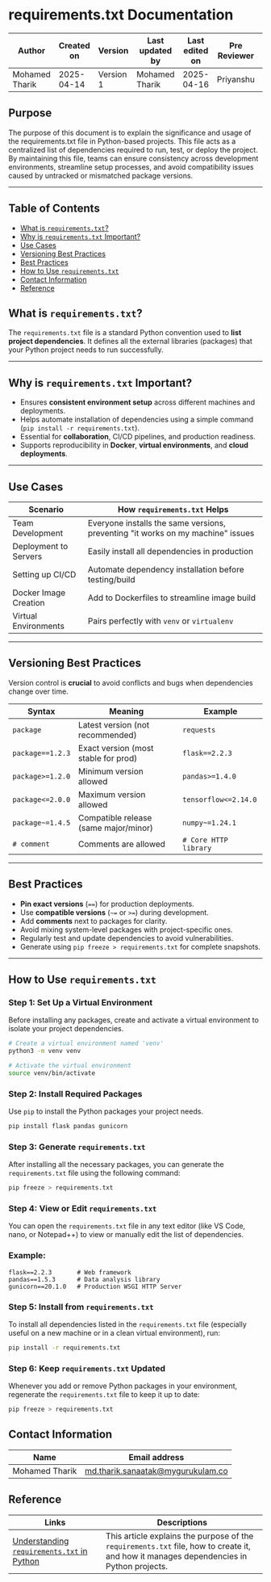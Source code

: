 # **requirements.txt Documentation**

| Author         | Created on     | Version         | Last updated by | Last edited on | Pre Reviewer | L0 Reviewer | L1 Reviewer | L2 Reviewer |
|----------------|----------------|-----------------|-----------------|----------------|---------------|-------------|-------------|-------------|
| Mohamed Tharik | 2025-04-14     |     Version 1   | Mohamed Tharik  | 2025-04-16     |Priyanshu      | Khushi      | Mukul Joshi|Piyush Upadhyay |

## **Purpose**

The purpose of this document is to explain the significance and usage of the requirements.txt file in Python-based projects. This file acts as a centralized list of dependencies required to run, test, or deploy the project. By maintaining this file, teams can ensure consistency across development environments, streamline setup processes, and avoid compatibility issues caused by untracked or mismatched package versions. 

---

## **Table of Contents**

- [What is `requirements.txt`?](#what-is-requirementstxt)
- [Why is `requirements.txt` Important?](#why-is-requirementstxt-important)
- [Use Cases](#use-cases)
- [Versioning Best Practices](#versioning-best-practices)
- [Best Practices](#best-practices)
- [How to Use `requirements.txt`](#how-to-use-requirementstxt)
- [Contact Information](#contact-information)
- [Reference](#reference)

## **What is `requirements.txt`?**

The `requirements.txt` file is a standard Python convention used to **list project dependencies**. It defines all the external libraries (packages) that your Python project needs to run successfully.

---

## **Why is `requirements.txt` Important?**

-  Ensures **consistent environment setup** across different machines and deployments.
-  Helps automate installation of dependencies using a simple command (`pip install -r requirements.txt`).
-  Essential for **collaboration**, CI/CD pipelines, and production readiness.
-  Supports reproducibility in **Docker**, **virtual environments**, and **cloud deployments**.

---

## **Use Cases**

| Scenario                         | How `requirements.txt` Helps                                      |
|----------------------------------|--------------------------------------------------------------------|
|  Team Development              | Everyone installs the same versions, preventing "it works on my machine" issues |
|  Deployment to Servers         | Easily install all dependencies in production                     |
|  Setting up CI/CD              | Automate dependency installation before testing/build             |
|  Docker Image Creation         | Add to Dockerfiles to streamline image build                      |
|  Virtual Environments          | Pairs perfectly with `venv` or `virtualenv`                       |

---

## **Versioning Best Practices**

Version control is **crucial** to avoid conflicts and bugs when dependencies change over time.

| Syntax               | Meaning                                      | Example                      |
|----------------------|----------------------------------------------|------------------------------|
| `package`            | Latest version (not recommended)             | `requests`                  |
| `package==1.2.3`     | Exact version (most stable for prod)         | `flask==2.2.3`              |
| `package>=1.2.0`     | Minimum version allowed                      | `pandas>=1.4.0`             |
| `package<=2.0.0`     | Maximum version allowed                      | `tensorflow<=2.14.0`        |
| `package~=1.4.5`     | Compatible release (same major/minor)        | `numpy~=1.24.1`             |
| `# comment`          | Comments are allowed                         | `# Core HTTP library`       |

---

## **Best Practices**

-  **Pin exact versions** (`==`) for production deployments.
-  Use **compatible versions** (`~=` or `>=`) during development.
-  Add **comments** next to packages for clarity.
-  Avoid mixing system-level packages with project-specific ones.
-  Regularly test and update dependencies to avoid vulnerabilities.
-  Generate using `pip freeze > requirements.txt` for complete snapshots.

---

## **How to Use `requirements.txt`**

### Step 1: Set Up a Virtual Environment

Before installing any packages, create and activate a virtual environment to isolate your project dependencies.
```bash
# Create a virtual environment named 'venv'
python3 -m venv venv

# Activate the virtual environment
source venv/bin/activate

```
### Step 2: Install Required Packages

Use `pip` to install the Python packages your project needs.
```bash 
pip install flask pandas gunicorn

```
### Step 3: Generate `requirements.txt`

After installing all the necessary packages, you can generate the `requirements.txt` file using the following command:
```bash 
pip freeze > requirements.txt

```
### Step 4: View or Edit `requirements.txt`

You can open the `requirements.txt` file in any text editor (like VS Code, nano, or Notepad++) to view or manually edit the list of dependencies.

### Example:
```text
flask==2.2.3       # Web framework
pandas==1.5.3      # Data analysis library
gunicorn==20.1.0   # Production WSGI HTTP Server

```
### Step 5: Install from `requirements.txt`

To install all dependencies listed in the `requirements.txt` file (especially useful on a new machine or in a clean virtual environment), run:
```bash 
pip install -r requirements.txt

```
### Step 6: Keep `requirements.txt` Updated

Whenever you add or remove Python packages in your environment, regenerate the `requirements.txt` file to keep it up to date:
```bash 
pip freeze > requirements.txt

```
## **Contact Information**

| Name | Email address         |
|------|------------------------|
| Mohamed Tharik  | md.tharik.sanaatak@mygurukulam.co    |

## **Reference**

| Links                                                                                                     | Descriptions                                                                                                  |
|-----------------------------------------------------------------------------------------------------------|--------------------------------------------------------------------------------------------------------------|
| [Understanding `requirements.txt` in Python](https://www.freecodecamp.org/news/python-requirementstxt-explained/) | This article explains the purpose of the `requirements.txt` file, how to create it, and how it manages dependencies in Python projects. |







